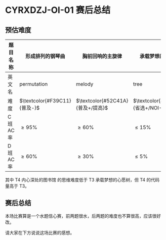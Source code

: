 # CYRXDZJ-OI-01 赛后总结

## 预估难度

| 题目名称   | 形成排列的钢琴曲             | 胸前回响的主旋律                  | 承载梦想的心愿树                  | 内心深处的图书馆                   |
| ---------- | ---------------------------- | --------------------------------- | --------------------------------- | ---------------------------------- |
| 英文名     | permutation                  | melody                            | tree                              | library                            |
| 难度       | $\textcolor{#F39C11}{普及-}$ | $\textcolor{#52C41A}{普及+/提高}$ | $\textcolor{#9D3DCF}{省选+/NOI-}$ | $\textcolor{#3498DB}{提高+/省选-}$ |
| C 班 AC 率 | $\ge95\%$                    | $\ge60\%$                         | $\le15\%$                         | $\le30\%$                          |
| D 班 AC 率 | $\ge60\%$                    | $\ge30\%$                         | $\le5\%$                          | $\le5\%$                           |

其中 T4 内心深处的图书馆 的思维难度低于 T3 承载梦想的心愿树，但 T4 的代码量高于 T3。

## 赛后总结

本场比赛算是一个水题信心赛，前两题很水，后两题的难度也不算很高，应该很好改。

请大家在下方说说这场比赛的感想。
